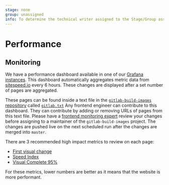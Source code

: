 ```yaml
---
stage: none
group: unassigned
info: To determine the technical writer assigned to the Stage/Group associated with this page, see https://about.gitlab.com/handbook/engineering/ux/technical-writing/#designated-technical-writers
---
```


# Performance

## Monitoring

We have a performance dashboard available in one of our [Grafana instances](https://dashboards.gitlab.net/d/1EBTz3Dmz/sitespeed-page-summary?orgId=1). This dashboard automatically aggregates metric data from [sitespeed.io](https://www.sitespeed.io/) every 6 hours. These changes are displayed after a set number of pages are aggregated.

These pages can be found inside a text file in the [`gitlab-build-images` repository](https://gitlab.com/gitlab-org/gitlab-build-images) called [`gitlab.txt`](https://gitlab.com/gitlab-org/gitlab-build-images/blob/master/scripts/gitlab.txt)
Any frontend engineer can contribute to this dashboard. They can contribute by adding or removing URLs of pages from this text file. Please have a [frontend monitoring expert](https://about.gitlab.com/company/team/) review your changes before assigning to a maintainer of the `gitlab-build-images` project. The changes are pushed live on the next scheduled run after the changes are merged into `master`.

There are 3 recommended high impact metrics to review on each page:

- [First visual change](https://web.dev/first-meaningful-paint/)
- [Speed Index](https://github.com/WPO-Foundation/webpagetest-docs/blob/master/user/Metrics/SpeedIndex.md)
- [Visual Complete 95%](https://github.com/WPO-Foundation/webpagetest-docs/blob/master/user/Metrics/SpeedIndex.md)

For these metrics, lower numbers are better as it means that the website is more performant.
